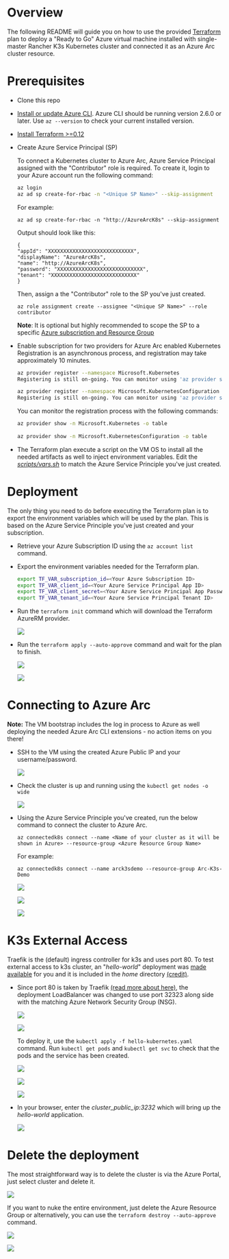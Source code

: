 # Overview

The following README will guide you on how to use the provided [Terraform](https://www.terraform.io/) plan to deploy a "Ready to Go" Azure virtual machine installed with single-master Rancher K3s Kubernetes cluster and connected it as an Azure Arc cluster resource.

# Prerequisites

* Clone this repo

* [Install or update Azure CLI](https://docs.microsoft.com/en-us/cli/azure/install-azure-cli?view=azure-cli-latest). Azure CLI should be running version 2.6.0 or later. Use ```az --version``` to check your current installed version.

* [Install Terraform >=0.12](https://learn.hashicorp.com/terraform/getting-started/install.html)

* Create Azure Service Principal (SP)   

    To connect a Kubernetes cluster to Azure Arc, Azure Service Principal assigned with the "Contributor" role is required. To create it, login to your Azure account run the following command:

    ```bash
    az login
    az ad sp create-for-rbac -n "<Unique SP Name>" --skip-assignment
    ```

    For example:

    ```az ad sp create-for-rbac -n "http://AzureArcK8s" --skip-assignment```

    Output should look like this:
    ```
    {
    "appId": "XXXXXXXXXXXXXXXXXXXXXXXXXXXX",
    "displayName": "AzureArcK8s",
    "name": "http://AzureArcK8s",
    "password": "XXXXXXXXXXXXXXXXXXXXXXXXXXXX",
    "tenant": "XXXXXXXXXXXXXXXXXXXXXXXXXXXX"
    }
    ```

    Then, assign a the "Contributor" role to the SP you've just created.

    ```az role assignment create --assignee "<Unique SP Name>" --role contributor```
    
    **Note**: It is optional but highly recommended to scope the SP to a specific [Azure subscription and Resource Group](https://docs.microsoft.com/en-us/cli/azure/ad/sp?view=azure-cli-latest) 

* Enable subscription for two providers for Azure Arc enabled Kubernetes<br> 
  Registration is an asynchronous process, and registration may take approximately 10 minutes.
  ```bash
  az provider register --namespace Microsoft.Kubernetes
  Registering is still on-going. You can monitor using 'az provider show -n Microsoft.Kubernetes'

  az provider register --namespace Microsoft.KubernetesConfiguration
  Registering is still on-going. You can monitor using 'az provider show -n Microsoft.KubernetesConfiguration'
  ```
  You can monitor the registration process with the following commands:
  ```bash
  az provider show -n Microsoft.Kubernetes -o table
 
  az provider show -n Microsoft.KubernetesConfiguration -o table
  ```

* The Terraform plan execute a script on the VM OS to install all the needed artifacts as well to inject environment variables. Edit the [*scripts/vars.sh*](../rancher_k3s/azure/terraform/scripts/vars.sh) to match the Azure Service Principle you've just created. 

# Deployment

The only thing you need to do before executing the Terraform plan is to export the environment variables which will be used by the plan. This is based on the Azure Service Principle you've just created and your subscription.  

* Retrieve your Azure Subscription ID using the ```az account list``` command.

* Export the environment variables needed for the Terraform plan.

    ```bash
    export TF_VAR_subscription_id=<Your Azure Subscription ID>  
    export TF_VAR_client_id=<Your Azure Service Principal App ID> 
    export TF_VAR_client_secret=<Your Azure Service Principal App Password>  
    export TF_VAR_tenant_id=<Your Azure Service Principal Tenant ID>
    ```

* Run the ```terraform init``` command which will download the Terraform AzureRM provider.

    ![](../img/rancher_k3s/azure/terraform/01.png)

* Run the ```terraform apply --auto-approve``` command and wait for the plan to finish.

    ![](../img/rancher_k3s/azure/terraform/02.png) 

    ![](../img/rancher_k3s/azure/terraform/03.png)
  
# Connecting to Azure Arc

**Note:** The VM bootstrap includes the log in process to Azure as well deploying the needed Azure Arc CLI extensions - no action items on you there!

* SSH to the VM using the created Azure Public IP and your username/password.

    ![](../img/rancher_k3s/azure/terraform/04.png)

* Check the cluster is up and running using the ```kubectl get nodes -o wide```

    ![](../img/rancher_k3s/azure/terraform/05.png)

* Using the Azure Service Principle you've created, run the below command to connect the cluster to Azure Arc.

    ```az connectedk8s connect --name <Name of your cluster as it will be shown in Azure> --resource-group <Azure Resource Group Name>```

    For example:

    ```az connectedk8s connect --name arck3sdemo --resource-group Arc-K3s-Demo```

    ![](../img/rancher_k3s/azure/terraform/06.png) 

    ![](../img/rancher_k3s/azure/terraform/07.png)

    ![](../img/rancher_k3s/azure/terraform/08.png)

# K3s External Access

Traefik is the (default) ingress controller for k3s and uses port 80. To test external access to k3s cluster, an "*hello-world*" deployment was [made available](../rancher_k3s/azure/terraform/deployment/hello-kubernetes.yaml) for you and it is included in the *home* directory [(credit)](https://github.com/paulbouwer/hello-kubernetes). 

* Since port 80 is taken by Traefik [(read more about here)](https://github.com/rancher/k3s/issues/436), the deployment LoadBalancer was changed to use port 32323 along side with the matching Azure Network Security Group (NSG).

    ![](../img/rancher_k3s/azure/terraform/09.png)

    ![](../img/rancher_k3s/azure/terraform/10.png)

    To deploy it, use the ```kubectl apply -f hello-kubernetes.yaml``` command. Run ```kubectl get pods``` and ```kubectl get svc``` to check that the pods and the service has been created. 

    ![](../img/rancher_k3s/azure/terraform/11.png)

    ![](../img/rancher_k3s/azure/terraform/12.png)

    ![](../img/rancher_k3s/azure/terraform/13.png)

* In your browser, enter the *cluster_public_ip:3232* which will bring up the *hello-world* application.

    ![](../img/rancher_k3s/azure/terraform/14.png)

# Delete the deployment

The most straightforward way is to delete the cluster is via the Azure Portal, just select cluster and delete it. 

![](../img/rancher_k3s/azure/terraform/15.png)

If you want to nuke the entire environment, just delete the Azure Resource Group or alternatively, you can use the ```terraform destroy --auto-approve``` command.

![](../img/rancher_k3s/azure/terraform/16.png)

![](../img/rancher_k3s/azure/terraform/17.png)